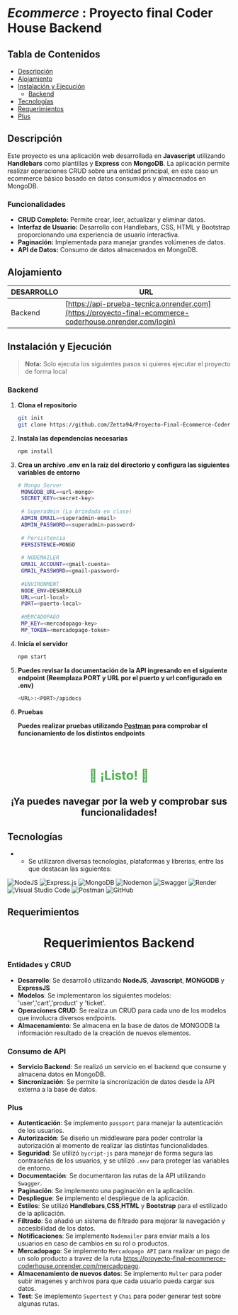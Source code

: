 # _Ecommerce_ : Proyecto final Coder House Backend 

## Tabla de Contenidos

- [Descripción](#descripción)
- [Alojamiento](#Alojamiento)
- [Instalación y Ejecución](#instalación-y-ejecución)
  - [Backend](#backend)
- [Tecnologías](#Tecnologías)
- [Requerimientos](#Requerimientos)
- [Plus](Plus)
  
## Descripción

Este proyecto es una aplicación web desarrollada en **Javascript** utilizando **Handlebars** como plantillas y **Express** con **MongoDB**. 
La aplicación permite realizar operaciones CRUD sobre una entidad principal, en este caso un ecommerce básico basado en datos consumidos y almacenados en MongoDB. 

### Funcionalidades

- **CRUD Completo:** Permite crear, leer, actualizar y eliminar datos.
- **Interfaz de Usuario:** Desarrollo con Handlebars, CSS, HTML y Bootstrap proporcionando una experiencia de usuario interactiva.
- **Paginación:** Implementada para manejar grandes volúmenes de datos.
- **API de Datos:** Consumo de datos almacenados en MongoDB.

## Alojamiento

| DESARROLLO | URL |
| ------ | ------ |
| Backend | [https://api-prueba-tecnica.onrender.com](https://proyecto-final-ecommerce-coderhouse.onrender.com/login) |

## Instalación y Ejecución

<blockquote>
<strong>Nota:</strong> Solo ejecuta los siguientes pasos si quieres ejecutar el proyecto de forma local
</blockquote>

### Backend

1. **Clona el repositorio**

   ```sh
   git init
   git clone https://github.com/Zetta94/Proyecto-Final-Ecommerce-CoderHouse
   ```

2. **Instala las dependencias necesarias**
   
   ```bash
   npm install
   ```
   
3. **Crea un archivo .env en la raíz del directorio y configura las siguientes variables de entorno**
   
   ```sh
   # Mongo Server
    MONGODB_URL=<url-mongo>
    SECRET_KEY=<secret-key>
    
    # Superadmin (La brindada en clase)
    ADMIN_EMAIL=<superadmin-email> 
    ADMIN_PASSWORD=<superadmin-password>
    
    # Persistencia
    PERSISTENCE=MONGO
    
    # NODEMAILER
    GMAIL_ACCOUNT=<gmail-cuenta>
    GMAIL_PASSWORD=<gmail-password>
    
    #ENVIRONMENT
    NODE_ENV=DESARROLLO
    URL=<url-local>
    PORT=<puerto-local>
    
    #MERCADOPAGO
    MP_KEY=<mercadopago-key>
    MP_TOKEN=<mercadopago-token>
   ```
   
4. **Inicia el servidor**
   
   ```bash
   npm start
   ```
   
5. **Puedes revisar la documentación de la API ingresando en el siguiente endpoint (Reemplaza PORT y URL por el puerto y url configurado en .env)** 
   ```bash
   <URL>:<PORT>/apidocs
   ```
   
6. **Pruebas**
 
   **Puedes realizar pruebas utilizando <u>Postman</u> para comprobar el funcionamiento de los distintos endpoints**

<br>

<div align="center">
  <h1 style="color: #4CAF50;">🎉 ¡Listo! 🎉 </h1>
  <h2>¡Ya puedes navegar por la web y comprobar sus funcionalidades!</h2>
</div>

## Tecnologías

- * Se utilizaron diversas tecnologias, plataformas y librerias, entre las que destacan las siguientes:

![NodeJS](https://img.shields.io/badge/node.js-6DA55F?style=for-the-badge&logo=node.js&logoColor=white)
![Express.js](https://img.shields.io/badge/express.js-%23404d59.svg?style=for-the-badge&logo=express&logoColor=%2361DAFB)
![MongoDB](https://img.shields.io/badge/MongoDB-%234ea94b.svg?style=for-the-badge&logo=mongodb&logoColor=white)
![Nodemon](https://img.shields.io/badge/NODEMON-%23323330.svg?style=for-the-badge&logo=nodemon&logoColor=%BBDEAD)
![Swagger](https://img.shields.io/badge/-Swagger-%23Clojure?style=for-the-badge&logo=swagger&logoColor=white)
![Render](https://img.shields.io/badge/Render-%46E3B7.svg?style=for-the-badge&logo=render&logoColor=white)
![Visual Studio Code](https://img.shields.io/badge/Visual%20Studio%20Code-0078d7.svg?style=for-the-badge&logo=visual-studio-code&logoColor=white)
![Postman](https://img.shields.io/badge/Postman-FF6C37?style=for-the-badge&logo=postman&logoColor=white)
![GitHub](https://img.shields.io/badge/github-%23121011.svg?style=for-the-badge&logo=github&logoColor=white)

## Requerimientos

<div align="center">
  <h1> Requerimientos Backend  </h1>
</div>

### Entidades y CRUD

- **Desarrollo**: Se desarrolló utilizando **NodeJS**, **Javascript**, **MONGODB** y **ExpressJS**
- **Modelos**: Se implementaron los siguientes modelos: 'user','cart','product' y 'ticket'.
- **Operaciones CRUD**: Se realiza un CRUD para cada uno de los modelos que involucra diversos endpoints.
- **Almacenamiento**:  Se almacena en la base de datos de MONGODB la información resultado de la creación de nuevos elementos.

### Consumo de API

- **Servicio Backend**: Se realizó un servicio en el backend que consume y almacena datos en MongoDB.
- **Sincronización**: Se permite la sincronización de datos desde la API externa a la base de datos.

### Plus

- **Autenticación**: Se implemento ` passport ` para manejar la autenticación de los usuarios.
- **Autorización**: Se diseño un middleware para poder controlar la autorización al momento de realizar las distintas funcionalidades.
- **Seguridad**: Se utilizó ` bycript-js ` para manejar de forma segura las contraseñas de los usuarios, y se utilizó ` .env ` para proteger las variables de entorno.
- **Documentación**: Se documentaron las rutas de la API utilizando ` Swagger `.
- **Paginación**: Se implemento una paginación en la aplicación.
- **Despliegue**: Se implemento el despliegue de la aplicación.
- **Estilos**: Se utilizó **Handlebars**,**CSS**,**HTML** y **Bootstrap** para el estilizado de la aplicación.
- **Filtrado**: Se añadió un sistema de filtrado para mejorar la navegación y accesibilidad de los datos.
- **Notificaciones**: Se implemento ` Nodemailer ` para enviar mails a los usuarios en caso de cambios en su rol o productos.
- **Mercadopago**: Se implemento ` Mercadopago API ` para realizar un pago de un solo producto a travez de la ruta https://proyecto-final-ecommerce-coderhouse.onrender.com/mercadopago.
- **Almacenamiento de nuevos datos**: Se implemento ` Multer ` para poder subir imagenes y archivos para que cada usuario pueda cargar sus datos.
- **Test**: Se imeplemento ` Supertest ` y ` Chai ` para poder generar test sobre algunas rutas.
